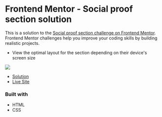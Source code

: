 # Frontend Mentor - Social proof section solution

This is a solution to the [Social proof section challenge on Frontend Mentor](https://www.frontendmentor.io/challenges/social-proof-section-6e0qTv_bA). Frontend Mentor challenges help you improve your coding skills by building realistic projects. 

- View the optimal layout for the section depending on their device's screen size

![](./screenshot.jpg)

- [Solution](https://your-solution-url.com)
- [Live Site](https://your-live-site-url.com)

### Built with

- HTML
- CSS
